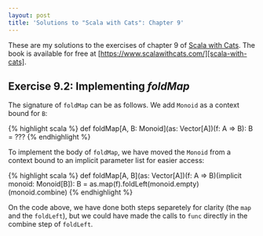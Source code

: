 ```yaml
---
layout: post
title: 'Solutions to "Scala with Cats": Chapter 9'
---
```


These are my solutions to the exercises of chapter 9 of [Scala with
Cats][scala-with-cats]. The book is available for free at
[https://www.scalawithcats.com/][scala-with-cats].

[scala-with-cats]: https://www.scalawithcats.com/

## Exercise 9.2: Implementing _foldMap_

The signature of `foldMap` can be as follows. We add `Monoid` as a context bound
for `B`:

{% highlight scala %}
def foldMap[A, B: Monoid](as: Vector[A])(f: A => B): B = ???
{% endhighlight %}

To implement the body of `foldMap`, we have moved the `Monoid` from a context
bound to an implicit parameter list for easier access:

{% highlight scala %}
def foldMap[A, B](as: Vector[A])(f: A => B)(implicit monoid: Monoid[B]): B =
  as.map(f).foldLeft(monoid.empty)(monoid.combine)
{% endhighlight %}

On the code above, we have done both steps separetely for clarity (the `map` and
the `foldLeft`), but we could have made the calls to `func` directly in the
combine step of `foldLeft`.
